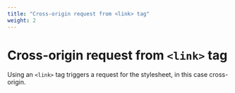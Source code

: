 ```yaml
---
title: "Cross-origin request from <link> tag"
weight: 2
---
```


# Cross-origin request from `<link>` tag

Using an `<link>` tag triggers a request for the stylesheet, in this case cross-origin.